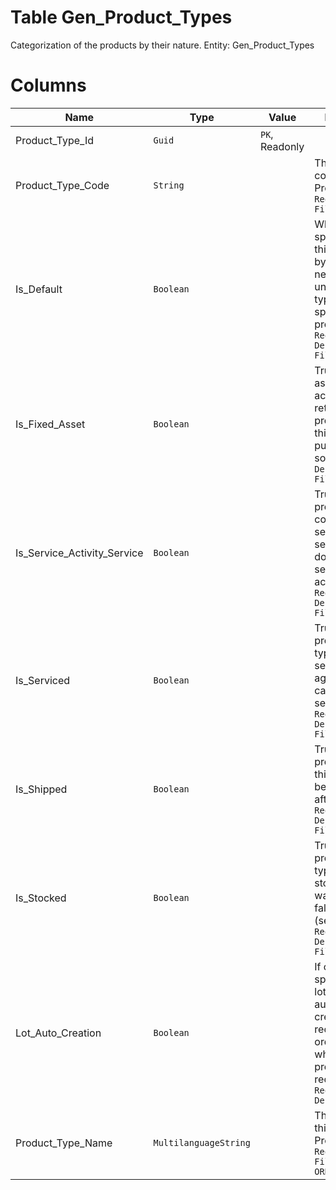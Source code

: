 # Table Gen_Product_Types

Categorization of the products by their nature. Entity: Gen_Product_Types

# Columns

| Name | Type | Value | Description |
| - | - | - | --- |
|Product_Type_Id|`Guid`|`PK`, Readonly||
|Product_Type_Code|`String`||The unique code of the ProductType. `Required` `Filter(eq)` |
|Is_Default|`Boolean`||When checked specifies that this type is set by default for new products unless another type is specified in the product groups. `Required` `Default(false)` `Filter(eq)` |
|Is_Fixed_Asset|`Boolean`||True when assets are acquired or retired when products from this type are purchased or sold. `Required` `Default(false)` `Filter(eq)` |
|Is_Service_Activity_Service|`Boolean`||True when the product corresponds to service used in service documents (like service activities). `Required` `Default(false)` `Filter(eq)` |
|Is_Serviced|`Boolean`||True when the products of this type create service agreements and can be serviced. `Required` `Default(false)` `Filter(eq)` |
|Is_Shipped|`Boolean`||True when the products from this type are being shipped after sales. `Required` `Default(false)` `Filter(eq)` |
|Is_Stocked|`Boolean`||True=The products of this type are stocked in a warehouse; false=otherwise (services). `Required` `Default(true)` `Filter(eq)` |
|Lot_Auto_Creation|`Boolean`||If checked specifies that lots are automatically created by the receiving orders with which the products are received. `Required` `Default(false)` |
|Product_Type_Name|`MultilanguageString`||The name of this ProductType. `Required` `Filter(eq;like)` `ORD` |
